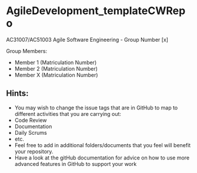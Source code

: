 # AgileDevelopment_templateCWRepo
AC31007/AC51003 Agile Software Engineering - Group Number [x]

Group Members:
- Member 1 (Matriculation Number)
- Member 2 (Matriculation Number)
- Member X (Matriculation Number)

## Hints:
- You may wish to change the issue tags that are in GitHub to map to different activities that you are carrying out:
 - Code Review
 - Documentation
 - Daily Scrums
 - etc.
- Feel free to add in additional folders/documents that you feel will benefit your repository.
- Have a look at the gitHub documentation for advice on how to use more advanced features in GitHub to support your work
